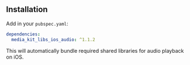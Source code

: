## Installation

Add in your `pubspec.yaml`:

```yaml
dependencies:
  media_kit_libs_ios_audio: ^1.1.2
```

This will automatically bundle required shared libraries for audio playback on iOS.
